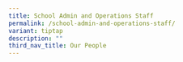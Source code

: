```yaml
---
title: School Admin and Operations Staff
permalink: /school-admin-and-operations-staff/
variant: tiptap
description: ""
third_nav_title: Our People
---
```

